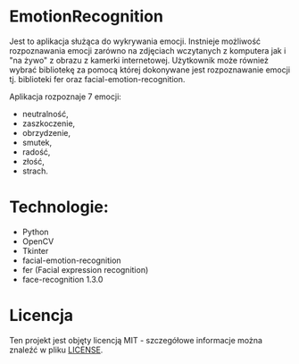 # EmotionRecognition 
Jest to aplikacja służąca do wykrywania emocji. Instnieje możliwość rozpoznawania emocji zarówno na zdjęciach wczytanych z komputera jak i "na żywo" z obrazu z kamerki internetowej. Użytkownik może również wybrać bibliotekę za pomocą której dokonywane jest rozpoznawanie emocji tj. biblioteki fer oraz facial-emotion-recognition. 

Aplikacja rozpoznaje 7 emocji: 
* neutralność, 
* zaszkoczenie, 
* obrzydzenie, 
* smutek,
* radość, 
* złość, 
* strach.

# Technologie:
* Python
* OpenCV
* Tkinter
* facial-emotion-recognition
* fer (Facial expression recognition)
* face-recognition 1.3.0

# Licencja
Ten projekt jest objęty licencją MIT - szczegółowe informacje można znaleźć w pliku [LICENSE](https://github.com/TheByczQ/EmotionRecognition/blob/main/LICENSE).
